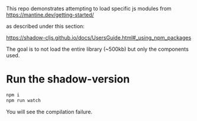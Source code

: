 This repo demonstrates attempting to load specific js modules from 
https://mantine.dev/getting-started/

as described under this section:

https://shadow-cljs.github.io/docs/UsersGuide.html#_using_npm_packages

The goal is to not load the entire library (~500kb) but only the components used.

# Run the shadow-version

```bash
npm i
npm run watch
```

You will see the compilation failure.
